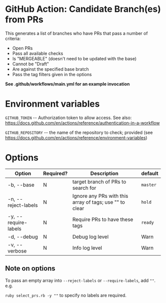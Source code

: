 # GitHub Action: Candidate Branch(es) from PRs

This generates a list of branches who have PRs that pass a number of criteria:
* Open PRs
* Pass all available checks
* Is "MERGEABLE" (doesn't need to be updated with the base)
* Cannot be "Draft"
* Are against the specified base bratch
* Pass the tag filters given in the options

**See .github/workflows/main.yml for an example invocation**

# Environment variables

`GITHUB_TOKEN` -- Authorization token to allow access. See also: https://docs.github.com/en/actions/reference/authentication-in-a-workflow

`GITHUB_REPOSITORY` -- the name of the repository to check; provided (see https://docs.github.com/en/actions/reference/environment-variables)

# Options

| Option               | Required? | Description                                             | default  |
|----------------------|-----------|---------------------------------------------------------|----------|
| -b, --base           | N         | target branch of PRs to search for                      | `master` |
| -n, --reject-labels  | N         | Ignore any PRs with this array of tags; use "" to clear | `hold`   |
| -y, --require-labels | N         | Require PRs to have these tags                          | `ready`  |
| -d, --debug          | N         | Debug log level                                         | Warn     |
| -v, --verbose        | N         | Info log level                                          | Warn     |

## Note on options

To pass an empty array into `--reject-labels` or `--require-labels`, add `""`. e.g.

`ruby select_prs.rb -y ""` to specify no labels are required.
